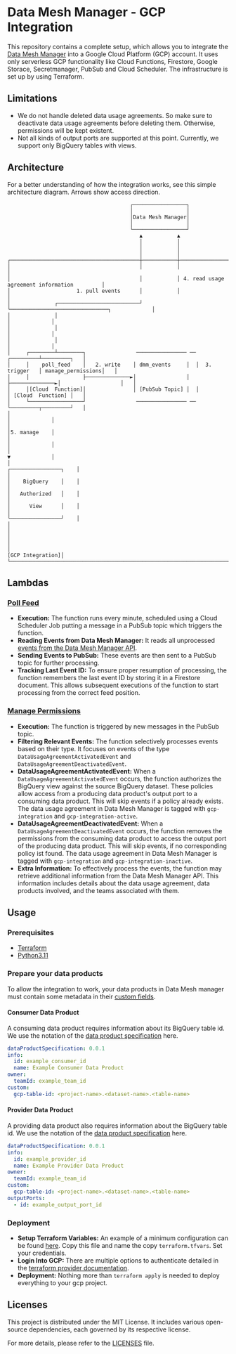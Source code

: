 # Data Mesh Manager - GCP Integration

This repository contains a complete setup, which allows you to integrate the [Data Mesh Manager](https://www.datamesh-manager.com/) into a Google Cloud Platform (GCP) account.
It uses only serverless GCP functionality like Cloud Functions, Firestore, Google Storace, Secretmanager, PubSub and Cloud Scheduler.
The infrastructure is set up by using Terraform.

## Limitations
- We do not handle deleted data usage agreements. So make sure to deactivate data usage agreements before deleting them. Otherwise, permissions will be kept existent.
- Not all kinds of output ports are supported at this point. Currently, we support only BigQuery tables with views.

## Architecture
For a better understanding of how the integration works, see this simple architecture diagram. Arrows show access direction.

```
                                       ┌─────────────────┐
                                       │                 │
                                       │Data Mesh Manager│
                                       │                 │
                                       └─────────────────┘
                                          ▲           ▲
                                          │           │
                                          │           │
                                          │           │
┌─────────────────────────────────────────┼───────────┼─────────────────────────────────────────────┐
│                                         │           │                                             │
│                                         │           │ 4. read usage agreement information         │
│                     1. pull events      │           │                                             │
│              ┌──────────────────────────┘           └───────────────────────────────┐             │
│              │                                                                      │             │
│              │                                                                      │             │
│              │                                                                      │             │
│     ┌────────┴────────┐                ──────────────── ──                ┌─────────┴─────────┐   │
│     │    poll_feed    │   2. write    │ dmm_events     │  │  3. trigger   │ manage_permissions│   │
│     │                 ├──────────────►│                │  ├──────────────►│                   │   │
│     │[Cloud  Function]│               │ [PubSub Topic] │  │               │ [Cloud  Function] │   │
│     └─────────────────┘                ──────────────── ──                └─────────┬─────────┘   │
│                                                                                     │             │
│                                                                                     │5. manage    │
│                                                                                     │             │
│                                                                                     ▼             │
│                                                                             ┌────────────────┐    │
│                                                                             │    BigQuery    │    │
│                                                                             │   Authorized   │    │
│                                                                             │      View      │    │
│                                                                             └────────────────┘    │
│                                                                                                   │
│                                                                                                   │
│                                                                                  [GCP Integration]│
└───────────────────────────────────────────────────────────────────────────────────────────────────┘
```

## Lambdas
### [Poll Feed](src%2Fpoll_feed%2Fmain.py)
- **Execution:** The function runs every minute, scheduled using a Cloud Scheduler Job putting a message in a PubSub topic which triggers the function.
- **Reading Events from Data Mesh Manager:** It reads all unprocessed [events from the Data Mesh Manager API](https://docs.datamesh-manager.com/events).
- **Sending Events to PubSub:** These events are then sent to a PubSub topic for further processing.
- **Tracking Last Event ID:** To ensure proper resumption of processing, the function remembers the last event ID by storing it in a Firestore document. This allows subsequent executions of the function to start processing from the correct feed position.

### [Manage Permissions](src%2Fmanage_permissions%2Fmain.py)
- **Execution:** The function is triggered by new messages in the PubSub topic.
- **Filtering Relevant Events:** The function selectively processes events based on their type. It focuses on events of the type `DataUsageAgreementActivatedEvent` and `DataUsageAgreementDeactivatedEvent`.
- **DataUsageAgreementActivatedEvent:** When a `DataUsageAgreementActivatedEvent` occurs, the function authorizes the BigQuery view against the source BigQuery dataset. These policies allow access from a producing data product's output port to a consuming data product. This will skip events if a policy already exists. The data usage agreement in Data Mesh Manager is tagged with `gcp-integration` and `gcp-integration-active`.
- **DataUsageAgreementDeactivatedEvent:** When a `DataUsageAgreementDeactivatedEvent` occurs, the function removes the permissions from the consuming data product to access the output port of the producing data product. This will skip events, if no corresponding policy ist found. The data usage agreement in Data Mesh Manager is tagged with `gcp-integration` and `gcp-integration-inactive`.
- **Extra Information:** To effectively process the events, the function may retrieve additional information from the Data Mesh Manager API. This information includes details about the data usage agreement, data products involved, and the teams associated with them.

## Usage
### Prerequisites
- [Terraform](https://developer.hashicorp.com/terraform/tutorials/gcp-get-started/install-cli)
- [Python3.11](https://www.python.org/downloads/release/python-3110/)

### Prepare your data products
To allow the integration to work, your data products in Data Mesh manager must contain some metadata in their [custom fields](https://docs.datamesh-manager.com/dataproducts).

#### Consumer Data Product
A consuming data product requires information about its BigQuery table id. We use the notation of the [data product specification](https://github.com/datamesh-architecture/dataproduct-specification) here.
```yaml
dataProductSpecification: 0.0.1
info:
  id: example_consumer_id
  name: Example Consumer Data Product
owner:
  teamId: example_team_id
custom:
  gcp-table-id: <project-name>.<dataset-name>.<table-name>
```

#### Provider Data Product
A providing data product also requires information about the BigQuery table id. We use the notation of the [data product specification](https://github.com/datamesh-architecture/dataproduct-specification) here.

```yaml
dataProductSpecification: 0.0.1
info:
  id: example_provider_id
  name: Example Provider Data Product
owner:
  teamId: example_team_id
custom:
  gcp-table-id: <project-name>.<dataset-name>.<table-name>
outputPorts:
  - id: example_output_port_id
```

### Deployment
- **Setup Terraform Variables:** An example of a minimum configuration can be found [here](terraform%2Fterraform.tfvars.template). Copy this file and name the copy `terraform.tfvars`. Set your credentials.
- **Login Into GCP:** There are multiple options to authenticate detailed in the [terraform provider documentation](https://registry.terraform.io/providers/hashicorp/google/latest/docs/guides/provider_reference#authentication).
- **Deployment:** Nothing more than `terraform apply` is needed to deploy everything to your gcp project.

## Licenses

This project is distributed under the MIT License. It includes various open-source dependencies, each governed by its respective license.

For more details, please refer to the [LICENSES](LICENSES) file.